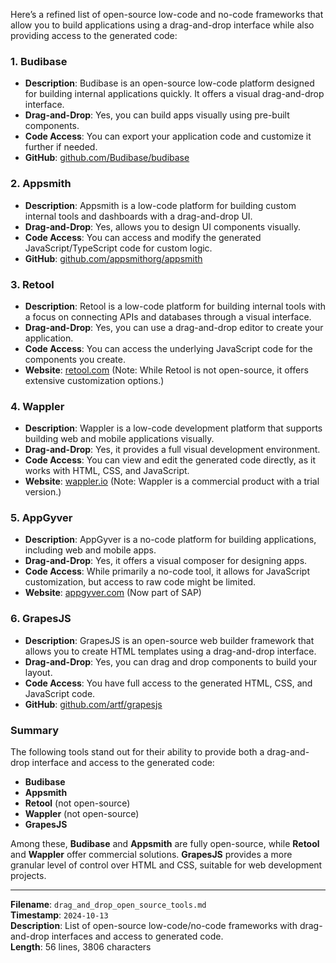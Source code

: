Here’s a refined list of open-source low-code and no-code frameworks that allow you to build applications using a drag-and-drop interface while also providing access to the generated code:

### 1. **Budibase**
   - **Description**: Budibase is an open-source low-code platform designed for building internal applications quickly. It offers a visual drag-and-drop interface.
   - **Drag-and-Drop**: Yes, you can build apps visually using pre-built components.
   - **Code Access**: You can export your application code and customize it further if needed.
   - **GitHub**: [github.com/Budibase/budibase](https://github.com/Budibase/budibase)

### 2. **Appsmith**
   - **Description**: Appsmith is a low-code platform for building custom internal tools and dashboards with a drag-and-drop UI.
   - **Drag-and-Drop**: Yes, allows you to design UI components visually.
   - **Code Access**: You can access and modify the generated JavaScript/TypeScript code for custom logic.
   - **GitHub**: [github.com/appsmithorg/appsmith](https://github.com/appsmithorg/appsmith)

### 3. **Retool**
   - **Description**: Retool is a low-code platform for building internal tools with a focus on connecting APIs and databases through a visual interface.
   - **Drag-and-Drop**: Yes, you can use a drag-and-drop editor to create your application.
   - **Code Access**: You can access the underlying JavaScript code for the components you create.
   - **Website**: [retool.com](https://retool.com/) (Note: While Retool is not open-source, it offers extensive customization options.)

### 4. **Wappler**
   - **Description**: Wappler is a low-code development platform that supports building web and mobile applications visually.
   - **Drag-and-Drop**: Yes, it provides a full visual development environment.
   - **Code Access**: You can view and edit the generated code directly, as it works with HTML, CSS, and JavaScript.
   - **Website**: [wappler.io](https://wappler.io/) (Note: Wappler is a commercial product with a trial version.)

### 5. **AppGyver**
   - **Description**: AppGyver is a no-code platform for building applications, including web and mobile apps.
   - **Drag-and-Drop**: Yes, it offers a visual composer for designing apps.
   - **Code Access**: While primarily a no-code tool, it allows for JavaScript customization, but access to raw code might be limited.
   - **Website**: [appgyver.com](https://www.appgyver.com/) (Now part of SAP)

### 6. **GrapesJS**
   - **Description**: GrapesJS is an open-source web builder framework that allows you to create HTML templates using a drag-and-drop interface.
   - **Drag-and-Drop**: Yes, you can drag and drop components to build your layout.
   - **Code Access**: You have full access to the generated HTML, CSS, and JavaScript code.
   - **GitHub**: [github.com/artf/grapesjs](https://github.com/artf/grapesjs)

### Summary
The following tools stand out for their ability to provide both a drag-and-drop interface and access to the generated code:
- **Budibase**
- **Appsmith**
- **Retool** (not open-source)
- **Wappler** (not open-source)
- **GrapesJS**

Among these, **Budibase** and **Appsmith** are fully open-source, while **Retool** and **Wappler** offer commercial solutions. **GrapesJS** provides a more granular level of control over HTML and CSS, suitable for web development projects.

---

**Filename**: `drag_and_drop_open_source_tools.md`  
**Timestamp**: `2024-10-13`  
**Description**: List of open-source low-code/no-code frameworks with drag-and-drop interfaces and access to generated code.  
**Length**: 56 lines, 3806 characters
